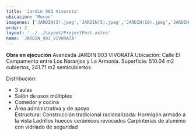```yaml
---
title: 'Jardin 903 Vivoreta'
ubicacion: 'Moron'
imagenes: ['JARDIN(3).jpeg','JARDIN(5).jpeg','JARDIN(10).jpeg','JARDIN(11).jpeg','JARDIN(13).jpeg','JARDIN(14).jpeg','JARDIN(15).jpeg']
order: 2    
layout: '../../Layout/ProjectPost.astro'
name: 'JARDIN_903_VIVORATA'
---
```


**Obra en ejecución**
Avanzada JARDIN 903 VIVORATÁ
Ubicación: Calle El Campamento entre Los Naranjos y La Armonía.
Superficie: 510.04 m2 cubiertos, 241.71 m2 semicubiertos.

Distribución:
- 3 aulas
- Salón de usos múltiples
- Comedor y cocina
- Área administrativa y de apoyo    
Estructura:
Construcción tradicional racionalizada:
Hormigón armado a la vista
Ladrillos huecos cerámicos revocados
Carpinterías de aluminio con vidriado de seguridad
